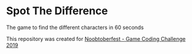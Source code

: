 # Spot The Difference

The game to find the different characters in 60 seconds

This repository was created for [Noobtoberfest - Game Coding Challenge 2019](https://github.com/chunza2542/noobtoberfest?fbclid=IwAR34vbxDU_HKKAQrM2lO1hgtt6nQpfS0BtKB_8vZ8zMKQwjEzCfWlf6H1JU)
